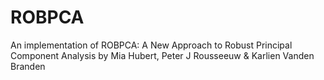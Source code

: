 # ROBPCA
An implementation of ROBPCA: A New Approach to Robust Principal Component Analysis by Mia Hubert, Peter J Rousseeuw &amp; Karlien Vanden Branden
